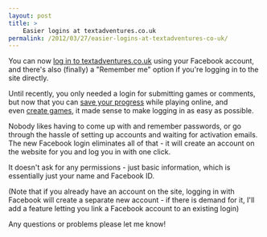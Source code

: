 ```yaml
---
layout: post
title: >
    Easier logins at textadventures.co.uk
permalink: /2012/03/27/easier-logins-at-textadventures-co-uk/
---
```

You can now <a title="Log in" href="http://www.textadventures.co.uk/log-in/">log in to textadventures.co.uk</a> using your Facebook account, and there's also (finally) a "Remember me" option if you're logging in to the site directly.

Until recently, you only needed a login for submitting games or comments, but now that you can <a title="“Play Online” now supports saving" href="http://www.textadventures.co.uk/blog/2011/12/02/play-online-now-supports-saving/">save your progress</a> while playing online, and even <a title="Quest on the web – public beta preview" href="http://www.textadventures.co.uk/blog/2012/03/14/quest-on-the-web-public-beta-preview/">create games</a>, it made sense to make logging in as easy as possible.

Nobody likes having to come up with and remember passwords, or go through the hassle of setting up accounts and waiting for activation emails. The new Facebook login eliminates all of that - it will create an account on the website for you and log you in with one click.

It doesn't ask for any permissions - just basic information, which is essentially just your name and Facebook ID.

(Note that if you already have an account on the site, logging in with Facebook will create a separate new account - if there is demand for it, I'll add a feature letting you link a Facebook account to an existing login)

Any questions or problems please let me know!